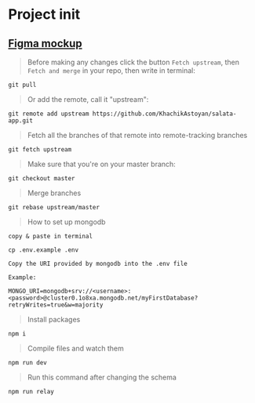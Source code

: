 # Project init

## [Figma mockup](https://www.figma.com/file/gvYTd9ZsGkEaEjTgtt7LyD/Untitled?node-id=0%3A1)

> Before making any changes click the button `Fetch upstream`, then `Fetch and merge` in your repo, then write in terminal:

```
git pull
```

> Or add the remote, call it "upstream":

```
git remote add upstream https://github.com/KhachikAstoyan/salata-app.git
```

> Fetch all the branches of that remote into remote-tracking branches

```
git fetch upstream
```

> Make sure that you're on your master branch:

```
git checkout master
```

> Merge branches

```
git rebase upstream/master
```

> How to set up mongodb

`copy & paste in terminal`

```
cp .env.example .env
```

`Copy the URI provided by mongodb into the .env file`

`Example:`

```
MONGO_URI=mongodb+srv://<username>:<password>@cluster0.1o8xa.mongodb.net/myFirstDatabase?retryWrites=true&w=majority
```

> Install packages

```
npm i
```

> Compile files and watch them

```
npm run dev
```

> Run this command after changing the schema

```
npm run relay
```
